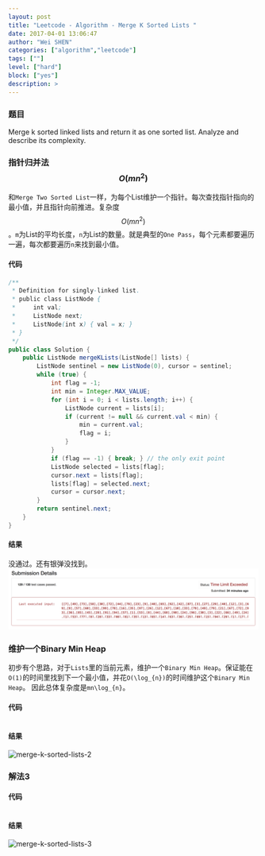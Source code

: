 ```yaml
---
layout: post
title: "Leetcode - Algorithm - Merge K Sorted Lists "
date: 2017-04-01 13:06:47
author: "Wei SHEN"
categories: ["algorithm","leetcode"]
tags: [""]
level: ["hard"]
block: ["yes"]
description: >
---
```


### 题目
Merge k sorted linked lists and return it as one sorted list. Analyze and describe its complexity.

### 指针归并法 $$O(mn^2)$$
和`Merge Two Sorted List`一样，为每个List维护一个指针。每次查找指针指向的最小值，并且指针向前推进。复杂度$$O(mn^2)$$。`m`为List的平均长度，`n`为List的数量。就是典型的`One Pass`，每个元素都要遍历一遍，每次都要遍历`n`来找到最小值。

#### 代码
```java
/**
 * Definition for singly-linked list.
 * public class ListNode {
 *     int val;
 *     ListNode next;
 *     ListNode(int x) { val = x; }
 * }
 */
public class Solution {
    public ListNode mergeKLists(ListNode[] lists) {
        ListNode sentinel = new ListNode(0), cursor = sentinel;
        while (true) {
            int flag = -1;
            int min = Integer.MAX_VALUE;
            for (int i = 0; i < lists.length; i++) {
                ListNode current = lists[i];
                if (current != null && current.val < min) {
                    min = current.val;
                    flag = i;
                }
            }
            if (flag == -1) { break; } // the only exit point
            ListNode selected = lists[flag];
            cursor.next = lists[flag];
            lists[flag] = selected.next;
            cursor = cursor.next;
        }
        return sentinel.next;
    }
}
```

#### 结果
没通过。还有银弹没找到。
![merge-k-sorted-lists-1](/images/leetcode/merge-k-sorted-lists-1.png)


### 维护一个Binary Min Heap
初步有个思路，对于`Lists`里的当前元素，维护一个`Binary Min Heap`。保证能在`O(1)`的时间里找到下一个最小值，并花`O(\log_{n})`的时间维护这个`Binary Min Heap`。 因此总体复杂度是`mn\log_{n}`。

#### 代码
```java

```

#### 结果
![merge-k-sorted-lists-2](/images/leetcode/merge-k-sorted-lists-2.png)


### 解法3

#### 代码
```java

```

#### 结果
![merge-k-sorted-lists-3](/images/leetcode/merge-k-sorted-lists-3.png)
